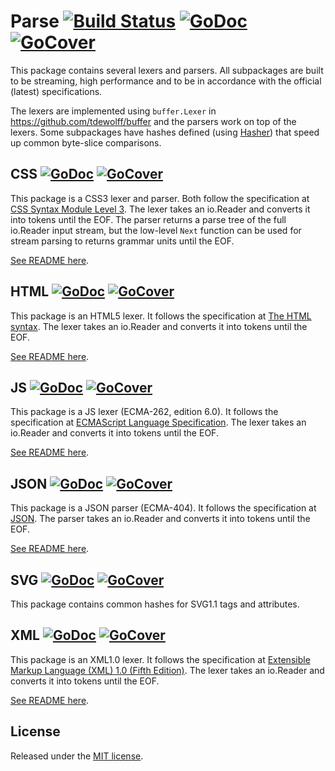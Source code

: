 # Parse [![Build Status](https://travis-ci.org/tdewolff/parse.svg?branch=master)](https://travis-ci.org/tdewolff/parse) [![GoDoc](http://godoc.org/github.com/tdewolff/parse?status.svg)](http://godoc.org/github.com/tdewolff/parse) [![GoCover](http://gocover.io/_badge/github.com/tdewolff/parse)](http://gocover.io/github.com/tdewolff/parse)

This package contains several lexers and parsers. All subpackages are built to be streaming, high performance and to be in accordance with the official (latest) specifications.

The lexers are implemented using `buffer.Lexer` in https://github.com/tdewolff/buffer and the parsers work on top of the lexers. Some subpackages have hashes defined (using [Hasher](https://github.com/tdewolff/hasher)) that speed up common byte-slice comparisons.

## CSS [![GoDoc](http://godoc.org/github.com/tdewolff/parse/css?status.svg)](http://godoc.org/github.com/tdewolff/parse/css) [![GoCover](http://gocover.io/_badge/github.com/tdewolff/parse/css)](http://gocover.io/github.com/tdewolff/parse/css)

This package is a CSS3 lexer and parser. Both follow the specification at [CSS Syntax Module Level 3](http://www.w3.org/TR/css-syntax-3/). The lexer takes an io.Reader and converts it into tokens until the EOF. The parser returns a parse tree of the full io.Reader input stream, but the low-level `Next` function can be used for stream parsing to returns grammar units until the EOF.

[See README here](https://github.com/tdewolff/parse/tree/master/css).

## HTML [![GoDoc](http://godoc.org/github.com/tdewolff/parse/html?status.svg)](http://godoc.org/github.com/tdewolff/parse/html) [![GoCover](http://gocover.io/_badge/github.com/tdewolff/parse/html)](http://gocover.io/github.com/tdewolff/parse/html)

This package is an HTML5 lexer. It follows the specification at [The HTML syntax](http://www.w3.org/TR/html5/syntax.html). The lexer takes an io.Reader and converts it into tokens until the EOF.

[See README here](https://github.com/tdewolff/parse/tree/master/html).

## JS [![GoDoc](http://godoc.org/github.com/tdewolff/parse/js?status.svg)](http://godoc.org/github.com/tdewolff/parse/js) [![GoCover](http://gocover.io/_badge/github.com/tdewolff/parse/js)](http://gocover.io/github.com/tdewolff/parse/js)

This package is a JS lexer (ECMA-262, edition 6.0). It follows the specification at [ECMAScript Language Specification](http://www.ecma-international.org/ecma-262/6.0/). The lexer takes an io.Reader and converts it into tokens until the EOF.

[See README here](https://github.com/tdewolff/parse/tree/master/js).

## JSON [![GoDoc](http://godoc.org/github.com/tdewolff/parse/json?status.svg)](http://godoc.org/github.com/tdewolff/parse/json) [![GoCover](http://gocover.io/_badge/github.com/tdewolff/parse/json)](http://gocover.io/github.com/tdewolff/parse/json)

This package is a JSON parser (ECMA-404). It follows the specification at [JSON](http://json.org/). The parser takes an io.Reader and converts it into tokens until the EOF.

[See README here](https://github.com/tdewolff/parse/tree/master/json).

## SVG [![GoDoc](http://godoc.org/github.com/tdewolff/parse/svg?status.svg)](http://godoc.org/github.com/tdewolff/parse/svg) [![GoCover](http://gocover.io/_badge/github.com/tdewolff/parse/svg)](http://gocover.io/github.com/tdewolff/parse/svg)

This package contains common hashes for SVG1.1 tags and attributes.

## XML [![GoDoc](http://godoc.org/github.com/tdewolff/parse/xml?status.svg)](http://godoc.org/github.com/tdewolff/parse/xml) [![GoCover](http://gocover.io/_badge/github.com/tdewolff/parse/xml)](http://gocover.io/github.com/tdewolff/parse/xml)

This package is an XML1.0 lexer. It follows the specification at [Extensible Markup Language (XML) 1.0 (Fifth Edition)](http://www.w3.org/TR/xml/). The lexer takes an io.Reader and converts it into tokens until the EOF.

[See README here](https://github.com/tdewolff/parse/tree/master/xml).

## License
Released under the [MIT license](LICENSE.md).

[1]: http://golang.org/ "Go Language"
